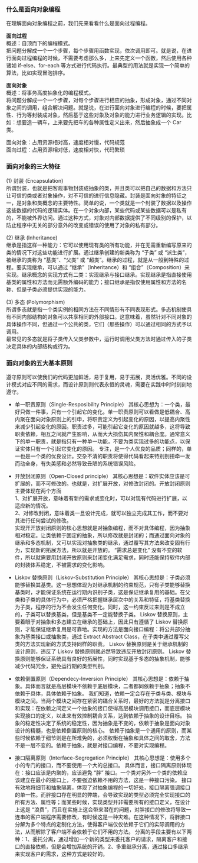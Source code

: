 
### 什么是面向对象编程
在理解面向对象编程之前，我们先来看看什么是面向过程编程。   

**面向过程**  
概述：自顶而下的编程模式。  
把问题分解成一个一个步骤，每个步骤用函数实现，依次调用即可。就是说，在进行面向过程编程的时候，不需要考虑那么多，上来先定义一个函数，然后使用各种诸如 if-else、for-each 等方式进行代码执行。最典型的用法就是实现一个简单的算法，比如实现冒泡排序。  

**面向对象**  
概述：将事务高度抽象化的编程模式。  
将问题分解成一个一个步骤，对每个步骤进行相应的抽象，形成对象，通过不同对象之间的调用，组合解决问题。就是说，在进行面向对象进行编程的时候，要把属性、行为等封装成对象，然后基于这些对象及对象的能力进行业务逻辑的实现。比如：想要造一辆车，上来要先把车的各种属性定义出来，然后抽象成一个 Car 类。  

面向对象：占用资源相对高，速度相对慢，代码规范  
面向过程：占用资源相对低，速度相对快，代码繁琐  

### 面向对象的三大特征
(1) 封装 (Encapsulation)  
所谓封装，也就是把客观事物封装成抽象的类，并且类可以把自己的数据和方法只让可信的类或者对象操作，对不可信的进行信息隐藏。封装是面向对象的特征之一，是对象和类概念的主要特性。简单的说，一个类就是一个封装了数据以及操作这些数据的代码的逻辑实体。在一个对象内部，某些代码或某些数据可以是私有的，不能被外界访问。通过这种方式，对象对内部数据提供了不同级别的保护，以防止程序中无关的部分意外的改变或错误的使用了对象的私有部分。

(2) 继承 (Inheritance)  
继承是指这样一种能力：它可以使用现有类的所有功能，并在无需重新编写原来的类的情况下对这些功能进行扩展。通过继承创建的新类称为 “子类” 或 “派生类”，被继承的类称为 “基类”、“父类” 或 “超类”。继承的过程，就是从一般到特殊的过程。要实现继承，可以通过 “继承”（Inheritance）和 “组合”（Composition）来实现。继承概念的实现方式有二类：实现继承与接口继承。实现继承是指直接使用基类的属性和方法而无需额外编码的能力；接口继承是指仅使用属性和方法的名称、但是子类必须提供实现的能力。  

(3) 多态 (Polymorphism)  
所谓多态就是指一个类实例的相同方法在不同情形有不同表现形式。多态机制使具有不同内部结构的对象可以共享相同的外部接口。这意味着，虽然针对不同对象的具体操作不同，但通过一个公共的类，它们（那些操作）可以通过相同的方式予以调用。  
最常见的多态就是将子类传入父类参数中，运行时调用父类方法时通过传入的子类决定具体的内部结构或行为。

### 面向对象的五大基本原则  
遵守原则可以使我们的代码更加鲜活，易于复用，易于拓展，灵活优雅。不同的设计模式对应不同的需求，而设计原则则代表永恒的灵魂，需要在实践中时时刻刻地遵守。

- 单一职责原则（Single-Resposibility Principle）
其核心思想为：一个类，最好只做一件事，只有一个引起它的变化。单一职责原则可以看做是低耦合、高内聚在面向对象原则上的引申，将职责定义为引起变化的原因，以提高内聚性来减少引起变化的原因。职责过多，可能引起它变化的原因就越多，这将导致职责依赖，相互之间就产生影响，从而大大损伤其内聚性和耦合度。通常意义下的单一职责，就是指只有一种单一功能，不要为类实现过多的功能点，以保证实体只有一个引起它变化的原因。 专注，是一个人优良的品质；同样的，单一也是一个类的优良设计。交杂不清的职责将使得代码看起来特别别扭牵一发而动全身，有失美感和必然导致丑陋的系统错误风险。

- 开放封闭原则（Open-Closed principle）
其核心思想是：软件实体应该是可扩展的，而不可修改的。也就是，对扩展开放，对修改封闭的。开放封闭原则主要体现在两个方面  
1、对扩展开放，意味着有新的需求或变化时，可以对现有代码进行扩展，以适应新的情况。  
2、对修改封闭，意味着类一旦设计完成，就可以独立完成其工作，而不要对其进行任何尝试的修改。  
实现开开放封闭原则的核心思想就是对抽象编程，而不对具体编程，因为抽象相对稳定。让类依赖于固定的抽象，所以修改就是封闭的；而通过面向对象的继承和多态机制，又可以实现对抽象类的继承，通过覆写其方法来改变固有行为，实现新的拓展方法，所以就是开放的。 “需求总是变化” 没有不变的软件，所以就需要用封闭开放原则来封闭变化满足需求，同时还能保持软件内部的封装体系稳定，不被需求的变化影响。

- Liskov 替换原则（Liskov-Substitution Principle）
其核心思想是：子类必须能够替换其基类。这一思想体现为对继承机制的约束规范，只有子类能够替换基类时，才能保证系统在运行期内识别子类，这是保证继承复用的基础。在父类和子类的具体行为中，必须严格把握继承层次中的关系和特征，将基类替换为子类，程序的行为不会发生任何变化。同时，这一约束反过来则是不成立的，子类可以替换基类，但是基类不一定能替换子类。 Liskov 替换原则，主要着眼于对抽象和多态建立在继承的基础上，因此只有遵循了 Liskov 替换原则，才能保证继承复用是可靠地。实现的方法是面向接口编程：将公共部分抽象为基类接口或抽象类，通过 Extract Abstract Class，在子类中通过覆写父类的方法实现新的方式支持同样的职责。 Liskov 替换原则是关于继承机制的设计原则，违反了 Liskov 替换原则就必然导致违反开放封闭原则。 Liskov 替换原则能够保证系统具有良好的拓展性，同时实现基于多态的抽象机制，能够减少代码冗余，避免运行期的类型判别。

- 依赖倒置原则（Dependecy-Inversion Principle）
其核心思想是：依赖于抽象。具体而言就是高层模块不依赖于底层模块，二者都同依赖于抽象；抽象不依赖于具体，具体依赖于抽象。 我们知道，依赖一定会存在于类与类、模块与模块之间。当两个模块之间存在紧密的耦合关系时，最好的方法就是分离接口和实现：在依赖之间定义一个抽象的接口使得高层模块调用接口，而底层模块实现接口的定义，以此来有效控制耦合关系，达到依赖于抽象的设计目标。 抽象的稳定性决定了系统的稳定性，因为抽象是不变的，依赖于抽象是面向对象设计的精髓，也是依赖倒置原则的核心。 依赖于抽象是一个通用的原则，而某些时候依赖于细节则是在所难免的，必须权衡在抽象和具体之间的取舍，方法不是一层不变的。依赖于抽象，就是对接口编程，不要对实现编程。

- 接口隔离原则（Interface-Segregation Principle）
其核心思想是：使用多个小的专门的接口，而不要使用一个大的总接口。 具体而言，接口隔离原则体现在：接口应该是内聚的，应该避免 “胖” 接口。一个类对另外一个类的依赖应该建立在最小的接口上，不要强迫依赖不用的方法，这是一种接口污染。 接口有效地将细节和抽象隔离，体现了对抽象编程的一切好处，接口隔离强调接口的单一性。而胖接口存在明显的弊端，会导致实现的类型必须完全实现接口的所有方法、属性等；而某些时候，实现类型并非需要所有的接口定义，在设计上这是 “浪费”，而且在实施上这会带来潜在的问题，对胖接口的修改将导致一连串的客户端程序需要修改，有时候这是一种灾难。在这种情况下，将胖接口分解为多个特点的定制化方法，使得客户端仅仅依赖于它们的实际调用的方法，从而解除了客户端不会依赖于它们不用的方法。 分离的手段主要有以下两种：1、委托分离，通过增加一个新的类型来委托客户的请求，隔离客户和接口的直接依赖，但是会增加系统的开销。2、多重继承分离，通过接口多继承来实现客户的需求，这种方式是较好的。
